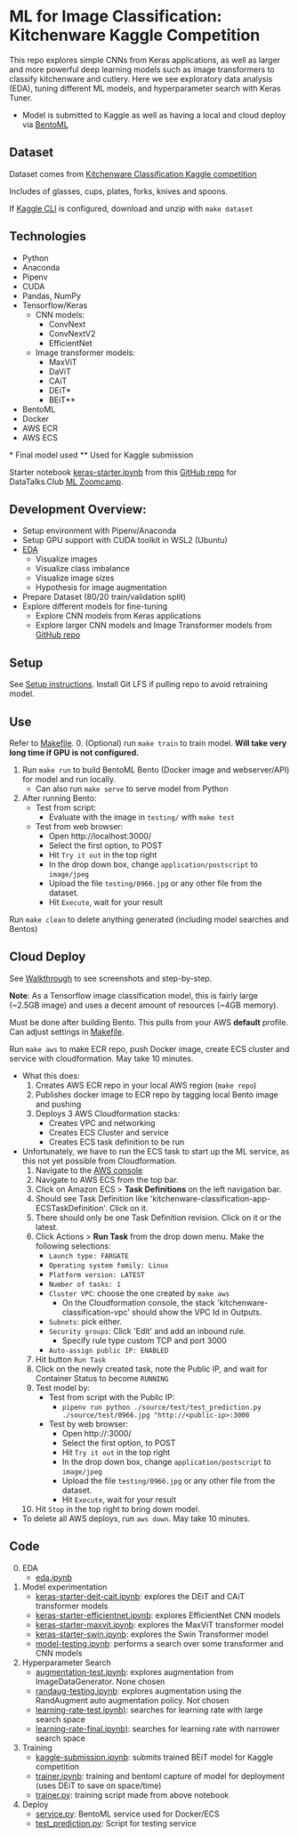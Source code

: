 # ML for Image Classification: Kitchenware Kaggle Competition

This repo explores simple CNNs from Keras applications, as well as larger and more powerful deep learning models such as image transformers to classify kitchenware and cutlery. Here we see exploratory data analysis (EDA), tuning different ML models, and hyperparameter search with Keras Tuner.
- Model is submitted to Kaggle as well as having a local and cloud deploy via [BentoML](https://www.bentoml.com/)

## Dataset

Dataset comes from [Kitchenware Classification Kaggle competition](https://www.kaggle.com/competitions/kitchenware-classification)

Includes of glasses, cups, plates, forks, knives and spoons.

If [Kaggle CLI](https://www.kaggle.com/docs/api) is configured, download and unzip with `make dataset`

## Technologies
- Python
- Anaconda
- Pipenv
- CUDA
- Pandas, NumPy
- Tensorflow/Keras
    - CNN models:
        - ConvNext
        - ConvNextV2
        - EfficientNet
    - Image transformer models:
        - MaxViT
        - DaViT
        - CAiT
        - DEiT\*
        - BEiT\**
- BentoML
- Docker
- AWS ECR
- AWS ECS

\* Final model used
\** Used for Kaggle submission

Starter notebook [keras-starter.ipynb](./source/notebooks/keras-starter.ipynb) from this [GitHub repo](https://github.com/DataTalksClub/kitchenware-competition-starter) for DataTalks.Club [ML Zoomcamp](https://github.com/alexeygrigorev/mlbookcamp-code).

## Development Overview:
- Setup environment with Pipenv/Anaconda
- Setup GPU support with CUDA toolkit in WSL2 (Ubuntu)
- [EDA](./source/notebooks/eda.ipynb)
    - Visualize images
    - Visualize class imbalance
    - Visualize image sizes
    - Hypothesis for image augmentation
- Prepare Dataset (80/20 train/validation split)
- Explore different models for fine-tuning
    - Explore CNN models from Keras applications
    - Explore larger CNN models and Image Transformer models from [GitHub repo](https://github.com/leondgarse/)

## Setup

See [Setup instructions](./SETUP.md). Install Git LFS if pulling repo to avoid retraining model.

## Use

Refer to [Makefile](./Makefile).
0. (Optional) run `make train` to train model. **Will take very long time if GPU is not configured.**
1. Run `make run` to build BentoML Bento (Docker image and webserver/API) for model and run locally.
    - Can also run `make serve` to serve model from Python
2. After running Bento:
    - Test from script:
        - Evaluate with the image in `testing/` with `make test`
    - Test from web browser:
        - Open http://localhost:3000/
        - Select the first option, to POST
        - Hit `Try it out` in the top right
        - In the drop down box, change `application/postscript` to `image/jpeg`
        - Upload the file `testing/0966.jpg` or any other file from the dataset.
        - Hit `Execute`, wait for your result

Run `make clean` to delete anything generated (including model searches and Bentos)

## Cloud Deploy

See [Walkthrough](./WALKTHROUGH.md) to see screenshots and step-by-step.

**Note**: As a Tensorflow image classification model, this is fairly large (~2.5GB image) and uses a decent amount of resources (~4GB memory).

Must be done after building Bento. This pulls from your AWS **default** profile. Can adjust settings in [Makefile](./Makefile).

Run `make aws` to make ECR repo, push Docker image, create ECS cluster and service with cloudformation. May take 10 minutes.
- What this does:
    1. Creates AWS ECR repo in your local AWS region (`make repo`)
    2. Publishes docker image to ECR repo by tagging local Bento image and pushing
    3. Deploys 3 AWS Cloudformation stacks:
        - Creates VPC and networking
        - Creates ECS Cluster and service
        - Creates ECS task definition to be run
- Unfortunately, we have to run the ECS task to start up the ML service, as this not yet possible from Cloudformation.
    1. Navigate to the [AWS console](https://aws.amazon.com/)
    2. Navigate to AWS ECS from the top bar.
    3. Click on Amazon ECS > **Task Definitions** on the left navigation bar.
    4. Should see Task Definition like 'kitchenware-classification-app-ECSTaskDefinition'. Click on it.
    5. There should only be one Task Definition revision. Click on it or the latest.
    6. Click Actions > **Run Task** from the drop down menu. Make the following selections:
        - `Launch type: FARGATE`
        - `Operating system family: Linux`
        - `Platform version: LATEST`
        - `Number of tasks: 1`
        - `Cluster VPC`: choose the one created by `make aws`
            - On the Cloudformation console, the stack 'kitchenware-classification-vpc' should show the VPC Id in Outputs.
        - `Subnets`: pick either.
        - `Security groups`: Click 'Edit' and add an inbound rule.
            - Specify rule type custom TCP and port 3000
        - `Auto-assign public IP: ENABLED`
    7. Hit button `Run Task`
    8. Click on the newly created task, note the Public IP, and wait for Container Status to become `RUNNING`
    9. Test model by:
        - Test from script with the Public IP:
            - `pipenv run python ./source/test/test_prediction.py ./source/test/0966.jpg "http://<public-ip>:3000`
        - Test by web browser:
            - Open http://<public-ip>:3000/
            - Select the first option, to POST
            - Hit `Try it out` in the top right
            - In the drop down box, change `application/postscript` to `image/jpeg`
            - Upload the file `testing/0966.jpg` or any other file from the dataset.
            - Hit `Execute`, wait for your result
    10. Hit `Stop` in the top right to bring down model. 
- To delete all AWS deploys, run `aws down`. May take 10 minutes.

## Code

0. EDA
    - [eda.ipynb](./notebooks/eda.ipynb)
1. Model experimentation
    - [keras-starter-deit-cait.ipynb](./notebooks/keras-starter-deit-cait.ipynb): explores the DEiT and CAiT transformer models
    - [keras-starter-efficientnet.ipynb](./notebooks/keras-starter-efficientnet.ipynb): explores EfficientNet CNN models
    - [keras-starter-maxvit.ipynb](./notebooks/keras-starter-maxvit.ipynb): explores the MaxViT transformer model
    - [keras-starter-swin.ipynb](./notebooks/keras-starter-swin.ipynb): explores the Swin Transformer model
    - [model-testing.ipynb](./notebooks/model-testing.ipynb): performs a search over some transformer and CNN models
2. Hyperparameter Search
    - [augmentation-test.ipynb](./notebooks/augmentation-test.ipynb): explores augmentation from ImageDataGenerator. None chosen
    - [randaug-testing.ipynb](./notebooks/randaug-testing.ipynb): explores augmentation using the RandAugment auto augmentation policy. Not chosen
    - [learning-rate-test.ipynb)](./notebooks/learning-rate-test.ipynb): searches for learning rate with large search space
    - [learning-rate-final.ipynb)](./notebooks/learning-rate-final.ipynb): searches for learning rate with narrower search space
3. Training
    - [kaggle-submission.ipynb](./notebooks/kaggle-submission.ipynb): submits trained BEiT model for Kaggle competition
    - [trainer.ipynb](./trainer.ipynb): training and bentoml capture of model for deployment (uses DEiT to save on space/time)
    - [trainer.py](./trainer.py): training script made from above notebook
4. Deploy
    - [service.py](./service.py): BentoML service used for Docker/ECS
    - [test_prediction.py](./testing/test_prediction.py): Script for testing service 
